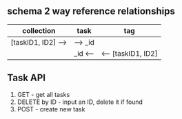 ## schema 2 way reference relationships
|collection |   task  |   tag   |
|---|---|---|
|[taskID1, ID2] -->   |--> _id| |
|            |    _id <--|<-- [taskID1, ID2]|

## Task API
1. GET - get all tasks
2. DELETE by ID - input an ID, delete it if found
3. POST - create new task
